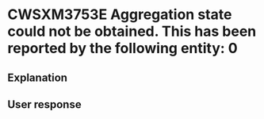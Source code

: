 # CWSXM3753E Aggregation state could not be obtained. This has been reported by the following entity: 0

## Explanation

## User response